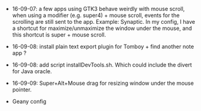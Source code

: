 - 16-09-07: a few apps using GTK3 behave weirdly with mouse scroll, when using a modifier (e.g. super4) + mouse scroll, events for the scrolling are still sent to the app. Example: Synaptic. In my config, I have a shortcut for maximize/unmaximize the window under the mouse, and this shortcut is super + mouse scroll.

- 16-09-08: install plain text export plugin for Tomboy + find another note app ?

- 16-09-08: add script installDevTools.sh. Which could include the divert for Java oracle.

- 16-09-09: Super+Alt+Mouse drag for resizing window under the mouse pointer. 

- Geany config
